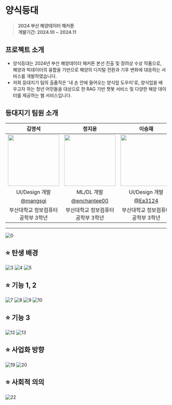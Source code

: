 # 양식등대
> **2024 부산 해양데이터 해커톤** <br/> **개발기간: 2024.10 ~ 2024.11**

## 프로젝트 소개
* 양식등대는 2024년 부산 해양데이터 해커톤 본선 진출 및 장려상 수상 작품으로, 해양과 빅데이터의 융합을 기반으로 해양의 디지털 전환과 기후 변화에 대응하는 서비스를 개발하였습니다.
* 저희 등대지기 팀의 출품작은 '내 손 안에 들어오는 양식업 도우미'로, 양식업을 배우고자 하는 청년 어민들을 대상으로 한 RAG 기반 챗봇 서비스 및 다양한 해양 데이터를 제공하는 웹 서비스입니다. 

## 등대지기 팀원 소개

|      김명석       |          정지윤         |      이승재       |          김민경         |
| :------------------------------------------------------------------------------: | :---------------------------------------------------------------------------------------------------------------------------------------------------: | :------------------------------------------------------------------------------: | :---------------------------------------------------------------------------------------------------------------------------------------------------: |
|   <img width="160px" src="https://avatars.githubusercontent.com/mangsgi" />    |                      <img width="160px" src="https://avatars.githubusercontent.com/enchantee00" />    |   <img width="160px" src="https://avatars.githubusercontent.com/Ea3124" />    |                      <img width="160px" src="https://avatars.githubusercontent.com/kim-minkyoung" />    |
|   UI/Design 개발   |  ML/DL 개발  |   UI/Design 개발   |  ML/DL 개발  |
|   [@mangsgi](https://github.com/mangsgi)   |    [@enchantee00](https://github.com/enchantee00)  |   [@Ea3124](https://github.com/Ea3124)   |    [@kim-minkyoung](https://github.com/kim-minkyoung)  |
| 부산대학교 정보컴퓨터공학부 3학년 | 부산대학교 정보컴퓨터공학부 3학년 | 부산대학교 정보컴퓨터공학부 3학년 | 부산대학교 정보컴퓨터공학부 3학년 |

---
![0](https://github.com/user-attachments/assets/c38caf7c-2388-4a6d-9b9b-49991a2d1705)
## ⭐️ 탄생 배경
![3](https://github.com/user-attachments/assets/bd86e101-993e-44ba-971d-26f0a9048a9a)
![4](https://github.com/user-attachments/assets/2bab15a6-dea8-41c9-b761-72808238bca4)
![5](https://github.com/user-attachments/assets/cf823eff-978a-4249-8f92-e41cc1b524fe)
## ⭐️ 기능 1, 2
![7](https://github.com/user-attachments/assets/32cf576c-c83b-4c05-b315-255bfdf9e440)
![8](https://github.com/user-attachments/assets/3f966889-d7a9-4e05-a6f0-83a76270f1c0)
![9](https://github.com/user-attachments/assets/75e95064-1b58-4049-bb3d-4586b979dca9)
![10](https://github.com/user-attachments/assets/7201c98e-3340-45c2-9007-0805995a4c83)
## ⭐️ 기능 3
![12](https://github.com/user-attachments/assets/d286b390-f0a4-4f91-8d41-1bdfbef36f8e)
![13](https://github.com/user-attachments/assets/3d257509-8c22-4720-8c91-ee6455c791ea)
## ⭐️ 사업화 방향
![19](https://github.com/user-attachments/assets/4d6a4027-1a83-48ca-bd98-e78df9b6f77d)
![20](https://github.com/user-attachments/assets/b7894583-0d1a-48b5-966c-026c1604c146)
## ⭐️ 사회적 의의
![22](https://github.com/user-attachments/assets/7bdd1c40-36dc-475d-a2ad-04b3e9dbc720)
